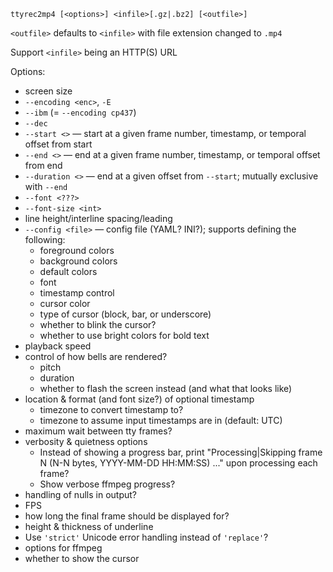     ttyrec2mp4 [<options>] <infile>[.gz|.bz2] [<outfile>]

`<outfile>` defaults to `<infile>` with file extension changed to `.mp4`

Support `<infile>` being an HTTP(S) URL

Options:

- screen size
- `--encoding <enc>`, `-E`
- `--ibm` (= `--encoding cp437`)
- `--dec`
- `--start <>` — start at a given frame number, timestamp, or temporal offset
  from start
- `--end <>` — end at a given frame number, timestamp, or temporal offset from
  end
- `--duration <>` — end at a given offset from `--start`; mutually exclusive
  with `--end`
- `--font <???>`
- `--font-size <int>`
- line height/interline spacing/leading
- `--config <file>` — config file (YAML? INI?); supports defining the
  following:
    - foreground colors
    - background colors
    - default colors
    - font
    - timestamp control
    - cursor color
    - type of cursor (block, bar, or underscore)
    - whether to blink the cursor?
    - whether to use bright colors for bold text
- playback speed
- control of how bells are rendered?
    - pitch
    - duration
    - whether to flash the screen instead (and what that looks like)
- location & format (and font size?) of optional timestamp
    - timezone to convert timestamp to?
    - timezone to assume input timestamps are in (default: UTC)
- maximum wait between tty frames?
- verbosity & quietness options
    - Instead of showing a progress bar, print "Processing|Skipping frame N
      (N-N bytes, YYYY-MM-DD HH:MM:SS) ..." upon processing each frame?
    - Show verbose ffmpeg progress?
- handling of nulls in output?
- FPS
- how long the final frame should be displayed for?
- height & thickness of underline
- Use `'strict'` Unicode error handling instead of `'replace'`?
- options for ffmpeg
- whether to show the cursor
